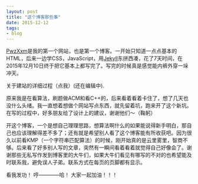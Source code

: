 ```yaml
---
layout: post
title: "这个博客那些事"
date: 2015-12-12
tags:
- blog
---
```


[PwzXxm](http://www.pwzxxm.com/cn/index.html)是我的第一个网站，也是第一个博客。一开始只知道一点点基本的HTML，后来一边学CSS，JavaScript，用[Jekyll](https://jekyllrb.com/)东拼西凑，花了7天时间，在2015年12月10日终于把它基本上都写完了。写完的时候真是感觉能内裤外穿一垛冲天。

关于建站的详细过程（点我）(还在编辑中).

原来我是在看算法，刷题做ACM和看C++的，后来看着看着卡住了，想了几天也没什么头绪。我一直想着想做个网站写点东西，就先留着坑，跑来开了这个新坑。在写的过程中，好多朋友给了设计上的建议，谢谢他们～（鞠躬）

开这个博客，一个是想自己理理思路，想算法啊什么的如果能说得新手明白，那自己也应该理解得差不多了；还有就是希望别人看了这个博客能有所收获吧。因为很久以前看KMP（一个字符串匹配算法）的时候，刚开始真的是云里雾里，智商不够。后来看了好多别人写的文章，突然有一瞬间看着看着就觉得自己好像会了。谢谢那些无私写作发到博客里的大牛们，如果大牛们看见有哪写的不对的也希望能及时联系我，避免误人子弟。联系方式在每页的页脚都有显示。

看我发功！
哼————哈！
大家一起加油！！！

